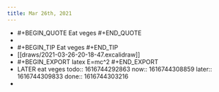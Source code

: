 ```yaml
---
title: Mar 26th, 2021
---
```


-
  #+BEGIN_QUOTE
  Eat veges
  #+END_QUOTE
-
-
  #+BEGIN_TIP
  Eat veges
  #+END_TIP
- [[draws/2021-03-26-20-18-47.excalidraw]]
-
  #+BEGIN_EXPORT latex
  E=mc^2
  #+END_EXPORT
- LATER eat veges
  todo:: 1616744292863
  now:: 1616744308859
  later:: 1616744309833
  done:: 1616744303216
-
